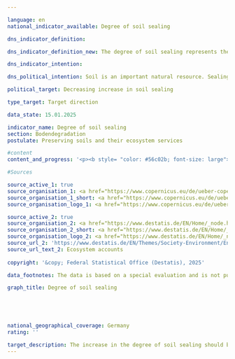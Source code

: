 ```yaml
---

language: en        
national_indicator_available: Degree of soil sealing        

dns_indicator_definition:         

dns_indicator_definition_new: The degree of soil sealing represents the coverage of the soil surface with impermeable material (in per cent) due to urban development and infrastructure expansion. The indicator is calculated using a semi-automatic classification based on the calibrated NDVI (Normalised Difference Vegetation Index).        

dns_indicator_intention:         

dns_political_intention: Soil is an important natural resource. Sealing it is one of the most serious forms of soil degradation. Sealed soils have a negative impact on biodiversity, carbon storage, the hydrological properties of the soil, ecosystem services and resource protection. Reducing soil degradation is an elementary component of sustainable soil management.        

political_target: Decreasing increase in soil sealing        

type_target: Target direction        

data_state: 15.01.2025        

indicator_name: Degree of soil sealing        
section: Bodendegradation        
postulate: Preserving soils and their ecosystem services        

#content         
content_and_progress: '<p><b style= "color: #56c02b; font-size: large">15.3&nbsp;Degree of soil sealing</b><br><br>The artificial sealing of soil surfaces leads to a deterioration of natural soil functions. In addition to impacts on biodiversity, the microclimate, and soil fauna, sealed surfaces prevent precipitation water from seeping into the ground, which can contribute to a drop in the groundwater level and overload the drainage system during heavy rainfall events.<br><br>An area is considered sealed if it is built on, covered with concrete, asphalt, paved, or otherwise permanently impermeable to water. Sealed surfaces are found primarily in residential areas, on traffic areas, and in industrial and commercial areas. Sealed parts of areas such as allotments, cemeteries, sports and recreation areas, or campsites are also included.<br><br>Unsealed areas include, among others, construction sites (provided there is no visible development), mines, quarries, peat extraction areas, sand pits, as well as natural, artificial, and cultivated vegetated areas, unplanted or sparsely vegetated areas, agricultural fields and arable land, vineyards, orchards, and all types of lawns used for sports, as well as forests. Glacier, snow, and water surfaces are also considered unsealed areas.<br><br>The indicator is calculated based on data from the European Copernicus program. Satellite data is automatically evaluated to create the dataset, with the proportion of sealed area determined for each area cell under consideration and then the average value calculated for Germany as a whole. The dataset is based exclusively on information derived from remote sensing of the Earth"s surface. Information from cadastral records or similar sources is not included in the dataset.<br><br>This approach can lead to inaccuracies, as sealed areas may not be identified as such, for example, if they are located under a closed canopy. The opposite effect occurs with ground-mounted photovoltaic systems (solar parks), which are recorded as sealed areas even though they are generally built on unsealed soil. Railway ballast areas cannot be clearly classified methodically. Within urban areas, these areas cannot be clearly distinguished from other infrastructure areas based on remote sensing data and are therefore classified as sealed areas, whereas outside urban areas they are considered unsealed areas.<br><br>The indicator represents only the proportion of sealed areas. It does not take into account the extent to which the unsealed area has the desired properties regarding water permeability. Thus, areas that are naturally almost impermeable to water, such as rocky, loamy, and clay soils, are counted as unsealed areas. This also applies to agricultural land, which can be heavily compacted, at least temporarily, due to intensive machine traffic.<br><br>In 2006&nbsp;and 2009, the degree of sealing was 4.2% of Germany"s total area and increased only marginally to 4.3% by 2015. In 2018, the degree of soil sealing was 5.2%. However, this increase is less the result of an actual increase. Rather, the analysis from 2018&nbsp;onwards is based on significantly higher-resolution satellite images, which allows for a more spatially detailed and realistic assessment of soil sealing.<br><br>Particularly in residential areas, soil sealing not only has a significant impact on the provision potential, but also on the direct demand for various ecosystem services such as local cooling. Therefore, in the <a href="https://www.destatis.de/DE/Themen/Gesellschaft-Umwelt/Umwelt/UGR/oekosystemgesamtrechnungen/_inhalt.html">Ecosystem Accounts</a>, the Federal Statistical Office calculates soil sealing separately for residential areas and transport infrastructure areas (Ecosystem Department A01&nbsp;of the Area Balance of Ecosystems). In 2018, the degree of soil sealing on these areas was 42.5%.<br><br>Due to the significantly higher spatial resolution of the satellite data from 2018&nbsp;onwards, a meaningful interpretation over time using previous results is not possible. Therefore, the politically defined goal of reducing the increase in soil sealing cannot yet be assessed.</p>'                

#Sources        

source_active_1: true
source_organisation_1: <a href="https://www.copernicus.eu/de/ueber-copernicus" target="_blank" onclick="return confirm_alert('the European Copernicus Programme', 'En')">European Copernicus Programme</a>
source_organisation_1_short: <a href="https://www.copernicus.eu/de/ueber-copernicus" target="_blank" onclick="return confirm_alert('the European Copernicus Programme', 'En')">European Copernicus Programme</a>
source_organisation_logo_1: <a href="https://www.copernicus.eu/de/ueber-copernicus" target="_blank" onclick="return confirm_alert('the European Copernicus Programme', 'En')"><img src="https://dnsTestEnvironment.github.io/dns-indicators/public/OrgImgEn/cop.png" alt="European Copernicus Programme" title=" Click here to visit the homepage of the organizationEuropean Copernicus Programme" style="height:60px; width:148px; border:transparent"/></a>

source_active_2: true
source_organisation_2: <a href="https://www.destatis.de/EN/Home/_node.html" target="_blank">Federal Statistical Office</a>
source_organisation_2_short: <a href="https://www.destatis.de/EN/Home/_node.html" target="_blank">Federal Statistical Office</a>
source_organisation_logo_2: <a href="https://www.destatis.de/EN/Home/_node.html" target="_blank"><img src="https://dnsTestEnvironment.github.io/dns-indicators/public/OrgImgEn/destatis.png" alt="Federal Statistical Office" title=" Click here to visit the homepage of the organizationFederal Statistical Office" style="height:60px; width:148px; border:transparent"/></a>
source_url_2: 'https://www.destatis.de/EN/Themes/Society-Environment/Environment/Environmental-Economic-Accounting/ecosystem-account/_node.html'
source_url_text_2: Ecosystem accounts
        
copyright: '&copy; Federal Statistical Office (Destatis), 2025'        

data_footnotes: The data is based on a special evaluation and is not publicly accessible.<br>• Since the 2018&nbsp;reporting year, data has been available in a higher resolution, meaning that soil sealing has been depicted in greater spatial detail and more realistically since 2018. This means that comparability with previous years is only possible to a limited extent (time series break).        

graph_title: Degree of soil sealing        

        

                

national_geographical_coverage: Germany        
rating: ''        

target_description: The increase in the degree of soil sealing should be reduced.<br><br><br>No assessment possible. Too few data points.        
---
```


